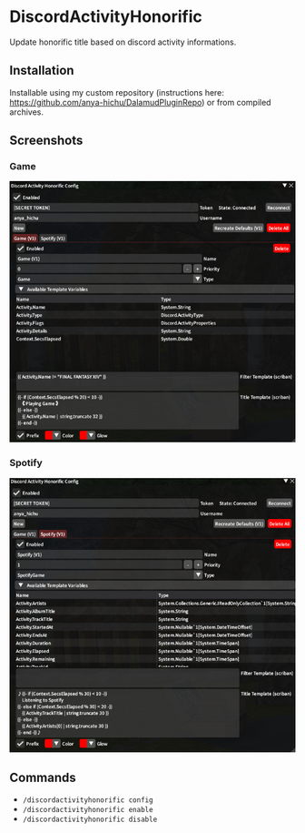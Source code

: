 # DiscordActivityHonorific

Update honorific title based on discord activity informations.

## Installation

Installable using my custom repository (instructions here: https://github.com/anya-hichu/DalamudPluginRepo) or from compiled archives.

## Screenshots

### Game
![game](images/image1.png)

### Spotify
![spotify](images/image2.png)

## Commands

- `/discordactivityhonorific config`
- `/discordactivityhonorific enable`
- `/discordactivityhonorific disable`
